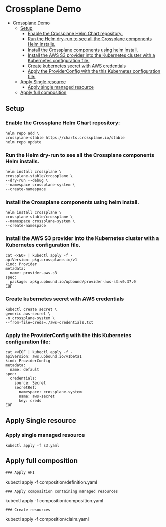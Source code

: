 # Crossplane Demo

- [Crossplane Demo](#crossplane-demo)
  - [Setup](#setup)
    - [Enable the Crossplane Helm Chart repository:](#enable-the-crossplane-helm-chart-repository)
    - [Run the Helm dry-run to see all the Crossplane components Helm installs.](#run-the-helm-dry-run-to-see-all-the-crossplane-components-helm-installs)
    - [Install the Crossplane components using helm install.](#install-the-crossplane-components-using-helm-install)
    - [Install the AWS S3 provider into the Kubernetes cluster with a Kubernetes configuration file.](#install-the-aws-s3-provider-into-the-kubernetes-cluster-with-a-kubernetes-configuration-file)
    - [Create kubernetes secret with AWS credentials](#create-kubernetes-secret-with-aws-credentials)
    - [Apply the ProviderConfig with the this Kubernetes configuration file:](#apply-the-providerconfig-with-the-this-kubernetes-configuration-file)
  - [Apply Single resource](#apply-single-resource)
    - [Apply single managed resource](#apply-single-managed-resource)
  - [Apply full composition](#apply-full-composition)

## Setup
### Enable the Crossplane Helm Chart repository:
```
helm repo add \
crossplane-stable https://charts.crossplane.io/stable
helm repo update
```
### Run the Helm dry-run to see all the Crossplane components Helm installs.
```
helm install crossplane \
crossplane-stable/crossplane \
--dry-run --debug \
--namespace crossplane-system \
--create-namespace
```
### Install the Crossplane components using helm install.
```
helm install crossplane \
crossplane-stable/crossplane \
--namespace crossplane-system \
--create-namespace
```
### Install the AWS S3 provider into the Kubernetes cluster with a Kubernetes configuration file.
```
cat <<EOF | kubectl apply -f -
apiVersion: pkg.crossplane.io/v1
kind: Provider
metadata:
  name: provider-aws-s3
spec:
  package: xpkg.upbound.io/upbound/provider-aws-s3:v0.37.0
EOF
```
### Create kubernetes secret with AWS credentials
```
kubectl create secret \
generic aws-secret \
-n crossplane-system \
--from-file=creds=./aws-credentials.txt
```
### Apply the ProviderConfig with the this Kubernetes configuration file:
```
cat <<EOF | kubectl apply -f -
apiVersion: aws.upbound.io/v1beta1
kind: ProviderConfig
metadata:
  name: default
spec:
  credentials:
    source: Secret
    secretRef:
      namespace: crossplane-system
      name: aws-secret
      key: creds
EOF
```
## Apply Single resource

### Apply single managed resource
```
kubectl apply -f s3.yaml
```
## Apply full composition
```
### Apply API
```
kubectl apply -f composition/definition.yaml
```
### Apply composition containing managed resources
```
kubectl apply -f composition/composition.yaml
```
### Create resources
```
kubectl apply -f composition/claim.yaml
```